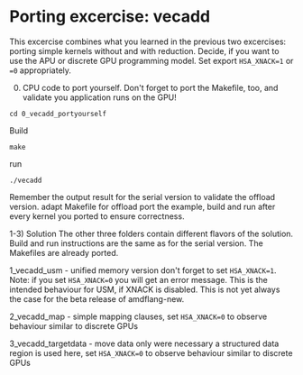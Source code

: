 # Porting excercise: vecadd

This excercise combines what you learned in the previous two excercises: porting simple kernels without and with reduction.
Decide, if you want to use the APU or discrete GPU programming model. Set export ```HSA_XNACK=1``` or ```=0``` appropriately.

0) CPU code to port yourself. Don't forget to port the Makefile, too, and validate you application runs on the GPU!
```
cd 0_vecadd_portyourself
```
Build
```  
make
```
run
```
./vecadd
```
Remember the output result for the serial version to validate the offload version.
adapt Makefile for offload
port the example, build and run after every kernel you ported to ensure correctness.

1-3) Solution
The other three folders contain different flavors of the solution. Build and run instructions are the same as for the serial version. The Makefiles are already ported.

1_vecadd_usm  - unified memory version don't forget to set ```HSA_XNACK=1```. Note: if you set ```HSA_XNACK=0``` you will get an error message. This is the intended behaviour for USM, if XNACK is disabled. This is not yet always the case for the beta release of amdflang-new.

2_vecadd_map  - simple mapping clauses, set ```HSA_XNACK=0``` to observe behaviour similar to discrete GPUs

3_vecadd_targetdata - move data only were necessary a structured data region is used here, set ```HSA_XNACK=0``` to observe behaviour similar to discrete GPUs

